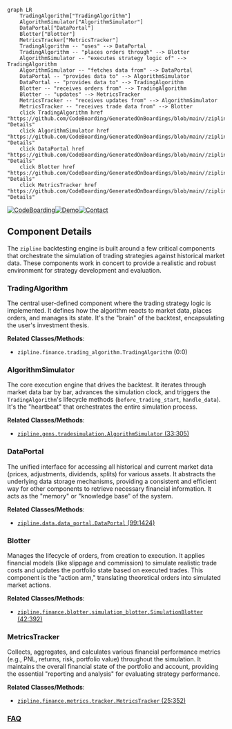 ```mermaid
graph LR
    TradingAlgorithm["TradingAlgorithm"]
    AlgorithmSimulator["AlgorithmSimulator"]
    DataPortal["DataPortal"]
    Blotter["Blotter"]
    MetricsTracker["MetricsTracker"]
    TradingAlgorithm -- "uses" --> DataPortal
    TradingAlgorithm -- "places orders through" --> Blotter
    AlgorithmSimulator -- "executes strategy logic of" --> TradingAlgorithm
    AlgorithmSimulator -- "fetches data from" --> DataPortal
    DataPortal -- "provides data to" --> AlgorithmSimulator
    DataPortal -- "provides data to" --> TradingAlgorithm
    Blotter -- "receives orders from" --> TradingAlgorithm
    Blotter -- "updates" --> MetricsTracker
    MetricsTracker -- "receives updates from" --> AlgorithmSimulator
    MetricsTracker -- "receives trade data from" --> Blotter
    click TradingAlgorithm href "https://github.com/CodeBoarding/GeneratedOnBoardings/blob/main//zipline/TradingAlgorithm.md" "Details"
    click AlgorithmSimulator href "https://github.com/CodeBoarding/GeneratedOnBoardings/blob/main//zipline/AlgorithmSimulator.md" "Details"
    click DataPortal href "https://github.com/CodeBoarding/GeneratedOnBoardings/blob/main//zipline/DataPortal.md" "Details"
    click Blotter href "https://github.com/CodeBoarding/GeneratedOnBoardings/blob/main//zipline/Blotter.md" "Details"
    click MetricsTracker href "https://github.com/CodeBoarding/GeneratedOnBoardings/blob/main//zipline/MetricsTracker.md" "Details"
```
[![CodeBoarding](https://img.shields.io/badge/Generated%20by-CodeBoarding-9cf?style=flat-square)](https://github.com/CodeBoarding/GeneratedOnBoardings)[![Demo](https://img.shields.io/badge/Try%20our-Demo-blue?style=flat-square)](https://www.codeboarding.org/demo)[![Contact](https://img.shields.io/badge/Contact%20us%20-%20contact@codeboarding.org-lightgrey?style=flat-square)](mailto:contact@codeboarding.org)

## Component Details

The `zipline` backtesting engine is built around a few critical components that orchestrate the simulation of trading strategies against historical market data. These components work in concert to provide a realistic and robust environment for strategy development and evaluation.

### TradingAlgorithm
The central user-defined component where the trading strategy logic is implemented. It defines how the algorithm reacts to market data, places orders, and manages its state. It's the "brain" of the backtest, encapsulating the user's investment thesis.


**Related Classes/Methods**:

- `zipline.finance.trading_algorithm.TradingAlgorithm` (0:0)


### AlgorithmSimulator
The core execution engine that drives the backtest. It iterates through market data bar by bar, advances the simulation clock, and triggers the `TradingAlgorithm`'s lifecycle methods (`before_trading_start`, `handle_data`). It's the "heartbeat" that orchestrates the entire simulation process.


**Related Classes/Methods**:

- <a href="https://github.com/quantopian/zipline/blob/master/zipline/gens/tradesimulation.py#L33-L305" target="_blank" rel="noopener noreferrer">`zipline.gens.tradesimulation.AlgorithmSimulator` (33:305)</a>


### DataPortal
The unified interface for accessing all historical and current market data (prices, adjustments, dividends, splits) for various assets. It abstracts the underlying data storage mechanisms, providing a consistent and efficient way for other components to retrieve necessary financial information. It acts as the "memory" or "knowledge base" of the system.


**Related Classes/Methods**:

- <a href="https://github.com/quantopian/zipline/blob/master/zipline/data/data_portal.py#L99-L1424" target="_blank" rel="noopener noreferrer">`zipline.data.data_portal.DataPortal` (99:1424)</a>


### Blotter
Manages the lifecycle of orders, from creation to execution. It applies financial models (like slippage and commission) to simulate realistic trade costs and updates the portfolio state based on executed trades. This component is the "action arm," translating theoretical orders into simulated market actions.


**Related Classes/Methods**:

- <a href="https://github.com/quantopian/zipline/blob/master/zipline/finance/blotter/simulation_blotter.py#L42-L392" target="_blank" rel="noopener noreferrer">`zipline.finance.blotter.simulation_blotter.SimulationBlotter` (42:392)</a>


### MetricsTracker
Collects, aggregates, and calculates various financial performance metrics (e.g., PNL, returns, risk, portfolio value) throughout the simulation. It maintains the overall financial state of the portfolio and account, providing the essential "reporting and analysis" for evaluating strategy performance.


**Related Classes/Methods**:

- <a href="https://github.com/quantopian/zipline/blob/master/zipline/finance/metrics/tracker.py#L25-L352" target="_blank" rel="noopener noreferrer">`zipline.finance.metrics.tracker.MetricsTracker` (25:352)</a>




### [FAQ](https://github.com/CodeBoarding/GeneratedOnBoardings/tree/main?tab=readme-ov-file#faq)